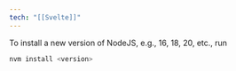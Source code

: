 ```yaml
---
tech: "[[Svelte]]"
---
```


To install a new version of NodeJS, e.g., 16, 18, 20, etc., run

```bash
nvm install <version>
```